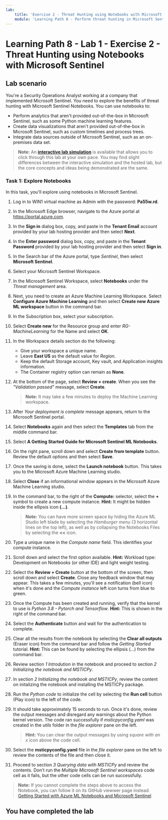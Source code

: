 ```yaml
---
lab:
    title: 'Exercise 2 - Threat Hunting using Notebooks with Microsoft Sentinel'
    module: 'Learning Path 8 - Perform threat hunting in Microsoft Sentinel'
---
```


# Learning Path 8 - Lab 1 - Exercise 2 - Threat Hunting using Notebooks with Microsoft Sentinel

## Lab scenario

You're a Security Operations Analyst working at a company that implemented Microsoft Sentinel. You need to explore the benefits of threat hunting with Microsoft Sentinel Notebooks. You can use notebooks to:

- Perform analytics that aren't provided out-of-the-box in Microsoft Sentinel, such as some Python machine learning features.
- Create data visualizations that aren't provided out-of-the-box in Microsoft Sentinel, such as custom timelines and process trees.
- Integrate data sources outside of Microsoft Sentinel, such as an on-premises data set.

>**Note:** An **[interactive lab simulation](https://mslabs.cloudguides.com/guides/SC-200%20Lab%20Simulation%20-%20Hunt%20for%20threats%20using%20notebooks%20in%20Microsoft%20Sentinel)** is available that allows you to click through this lab at your own pace. You may find slight differences between the interactive simulation and the hosted lab, but the core concepts and ideas being demonstrated are the same. 

### Task 1: Explore Notebooks

In this task, you'll explore using notebooks in Microsoft Sentinel.

1. Log in to WIN1 virtual machine as Admin with the password: **Pa55w.rd**.  

1. In the Microsoft Edge browser, navigate to the Azure portal at https://portal.azure.com.

1. In the **Sign in** dialog box, copy, and paste in the **Tenant Email** account provided by your lab hosting provider and then select **Next**.

1. In the **Enter password** dialog box, copy, and paste in the **Tenant Password** provided by your lab hosting provider and then select **Sign in**.

1. In the Search bar of the Azure portal, type *Sentinel*, then select **Microsoft Sentinel**.

1. Select your Microsoft Sentinel Workspace.

1. In the Microsoft Sentinel Workspace, select **Notebooks** under the *Threat management* area.

1. Next, you need to create an Azure Machine Learning Workspace. Select **Configure Azure Machine Learning** and then select **Create new Azure ML workspace** button in the command bar.

1. In the Subscription box, select your subscription.

1. Select **Create new** for the Resource group and enter *RG-MachineLearning* for the Name and select **OK**. 

1. In the Workspace details section do the following:

     - Give your workspace a unique name.
     - Leave **East US** as the default value for *Region*.
     - Keep the default Storage account, Key vault, and Application insights information.
     - The Container registry option can remain as **None**.

1. At the bottom of the page, select **Review + create**. When you see the *"Validation passed"* message, select **Create**. 

     >**Note:** It may take a few minutes to deploy the Machine Learning workspace.

1. After *Your deployment is complete* message appears, return to the Microsoft Sentinel portal.

1. Select **Notebooks** again and then select the **Templates** tab from the middle command bar. 

1. Select **A Getting Started Guide for Microsoft Sentinel ML Notebooks**. 

1. On the right pane, scroll down and select **Create from template** button. Review the default options and then select **Save**.

1. Once the saving is done, select the **Launch notebook** button. This takes you to the Microsoft Azure Machine Learning studio.

1. Select **Close** if an informational window appears in the Microsoft Azure Machine Learning studio.

1. In the command bar, to the right of the **Compute:**  selector, select the **+** symbol to create a new compute instance. **Hint:** It might be hidden inside the ellipsis icon **(...)**.

     >**Note:** You can have more screen space by hiding the Azure ML Studio left blade by selecting the *Hamburger menu* (3 horizontal lines on the top left), as well as by collapsing the Notebooks Files by selecting the **<<** icon.

1. Type a unique name in the *Compute name* field. This identifies your compute instance.

1. Scroll down and select the first option available. **Hint:** Workload type: Development on Notebooks (or other IDE) and light weight testing.

1. Select the **Review + Create** button at the bottom of the screen, then scroll down and select **Create**. Close any feedback window that may appear. This takes a few minutes, you'll see a notification (bell icon) when it's done and the *Compute instance* left icon turns from blue to green.

1. Once the Compute has been created and running, verify that the kernel to use is *Python 3.8 - Pytorch and Tensorflow*. **Hint:** This is shown in the right of the command bar.

1. Select the **Authenticate** button and wait for the authentication to complete.

1. Clear all the results from the notebook by selecting the **Clear all outputs** (Eraser icon) from the command bar and follow the *Getting Started* tutorial. **Hint:** This can be found by selecting the ellipsis (...) from the command bar.

1. Review section *1 Introdution* in the notebook and proceed to section *2 Initializing the notebook and MSTICPy*.

1. In section *2 Initializing the notebook and MSTICPy*, review the content on initalizing the notebook and installing the MSTICPy package.

1. Run the *Python code* to initialize the cell by selecting the **Run cell** button (Play icon) to the left of the code.

1. It should take approximately 15 seconds to run. Once it's done, review the output messages and disregard any warnings about the Python kernel version. The code ran successfully if *msticpyconfig.yaml* was created in the *utils* folder in the *file explorer* pane on the left.

    >**Hint:** You can clear the output messages by using *square with an x* icon above the code cell.

1. Select the **msticpyconfig.yaml** file in the *file explorer* pane on the left to review the contents of the file and then close it.

1. Proceed to section *3 Querying data with MSTICPy* and review the contents. Don't run the *Multiple Microsoft Sentinel workspaces* code cell as it fails, but the other code cells can be run successfully.

>**Note:** If you cannot complete the steps above to access the Notebook, you can follow it on its GitHub viewwer page instead. [Getting Started with Azure ML Notebooks and Microsoft Sentinel](https://nbviewer.org/github/Azure/Azure-Sentinel-Notebooks/blob/master/A%20Getting%20Started%20Guide%20For%20Azure%20Sentinel%20ML%20Notebooks.ipynb) 

## You have completed the lab

